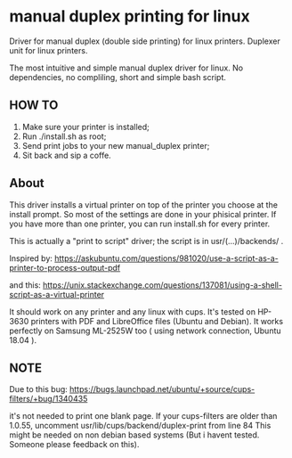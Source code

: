 # manual duplex printing for linux
Driver for manual duplex (double side printing) for linux printers. 
 Duplexer unit for linux printers.

The most intuitive and simple manual duplex driver for linux.
 No dependencies, no compliling, short and simple bash script.

## HOW TO
1. Make sure your printer is installed;
2. Run ./install.sh as root;
3. Send print jobs to your new manual_duplex printer;
4. Sit back and sip a coffe.


## About
This driver installs a virtual printer on top of the printer you choose at the install prompt.
So most of the settings are done in your phisical printer.
If you have more than one printer, you can run install.sh for every printer.

This is actually a "print to script" driver; the script is in usr/(...)/backends/ .

Inspired by:
https://askubuntu.com/questions/981020/use-a-script-as-a-printer-to-process-output-pdf

and this:
https://unix.stackexchange.com/questions/137081/using-a-shell-script-as-a-virtual-printer

It should work on any printer and any linux with cups.
It's tested on HP-3630 printers with PDF and LibreOffice files (Ubuntu and Debian). 
It works perfectly on Samsung ML-2525W too ( using network connection, Ubuntu 18.04 ).



## NOTE
Due to this bug:
https://bugs.launchpad.net/ubuntu/+source/cups-filters/+bug/1340435

it's not needed to print one blank page.
If your cups-filters are older than 1.0.55, uncomment usr/lib/cups/backend/duplex-print from line 84
This might be needed on non debian based systems (But i havent tested. Someone please feedback on this).
